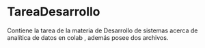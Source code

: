 # TareaDesarrollo
Contiene la tarea de la materia de Desarrollo de sistemas acerca de analítica de datos en colab , además posee dos archivos.
